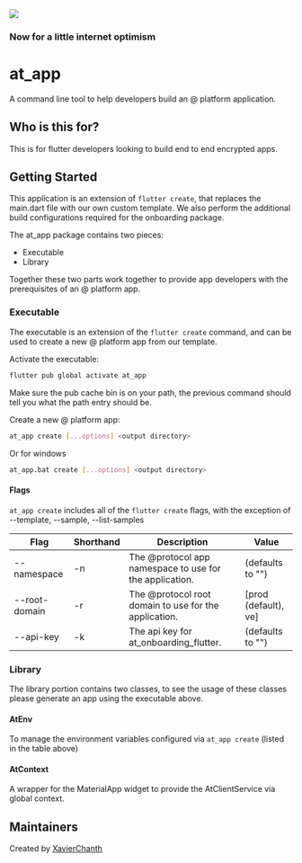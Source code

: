 <img src="https://atsign.dev/assets/img/@dev.png?sanitize=true">

### Now for a little internet optimism

# at_app

A command line tool to help developers build an @ platform application.

## Who is this for?

This is for flutter developers looking to build end to end encrypted apps.

## Getting Started

This application is an extension of `flutter create`, that replaces the main.dart file with our own custom template. We also perform the additional build configurations required for the onboarding package.

The at_app package contains two pieces:

- Executable
- Library

Together these two parts work together to provide app developers with the prerequisites of an @ platform app.

### Executable

The executable is an extension of the `flutter create` command, and can be used to create a new @ platform app from our template.

Activate the executable:

```sh
flutter pub global activate at_app
```

Make sure the pub cache bin is on your path, the previous command should tell you what the path entry should be.

Create a new @ platform app:

```sh
at_app create [...options] <output directory>
```

Or for windows
```sh
at_app.bat create [...options] <output directory>
```

#### Flags

`at_app create` includes all of the `flutter create` flags, with the exception of --template, --sample, --list-samples

| Flag          | Shorthand | Description                                             | Value                     |
| ------------- | --------- | ------------------------------------------------------- | ------------------------- |
| --namespace   | -n        | The @protocol app namespace to use for the application. | (defaults to "")          |
| --root-domain | -r        | The @protocol root domain to use for the application.   | [prod (default), ve] |
| --api-key     | -k        | The api key for at_onboarding_flutter.                  | (defaults to "")          |

### Library

The library portion contains two classes, to see the usage of these classes please generate an app using the executable above.

#### AtEnv

To manage the environment variables configured via `at_app create` (listed in the table above)

#### AtContext

A wrapper for the MaterialApp widget to provide the AtClientService via global context.

## Maintainers

Created by [XavierChanth](https://github.com/xavierchanth)
